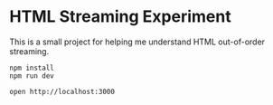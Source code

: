 # HTML Streaming Experiment

This is a small project for helping me understand HTML out-of-order streaming.

```
npm install
npm run dev
```

```
open http://localhost:3000
```
